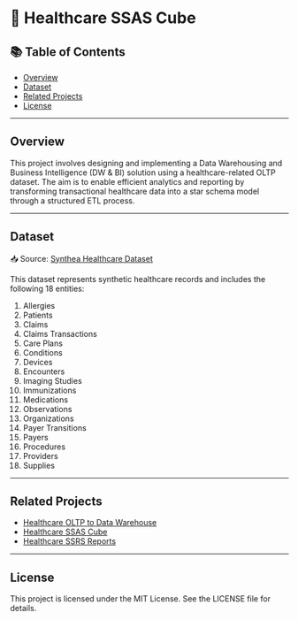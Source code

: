 # 🏥 Healthcare SSAS Cube 

## 📚 Table of Contents

- [Overview](#overview)
- [Dataset](#dataset)
- [Related Projects](#related-projects)
- [License](#license)

---

## Overview

This project involves designing and implementing a Data Warehousing and Business Intelligence (DW & BI) solution using a healthcare-related OLTP dataset. The aim is to enable efficient analytics and reporting by transforming transactional healthcare data into a star schema model through a structured ETL process.

---

## Dataset

📥 Source: [Synthea Healthcare Dataset](https://synthea.mitre.org/downloads)

This dataset represents synthetic healthcare records and includes the following 18 entities:

1. Allergies  
2. Patients  
3. Claims  
4. Claims Transactions  
5. Care Plans  
6. Conditions  
7. Devices  
8. Encounters  
9. Imaging Studies  
10. Immunizations  
11. Medications  
12. Observations  
13. Organizations  
14. Payer Transitions  
15. Payers  
16. Procedures  
17. Providers  
18. Supplies

---

## Related Projects

- [Healthcare OLTP to Data Warehouse](https://github.com/ChaLinP/Healthcare-OLTP-to-Data-Warehouse-for-Analytics)
- [Healthcare SSAS Cube](https://github.com/ChaLinP/Healthcare-SSAS-Cube)
- [Healthcare SSRS Reports](https://github.com/your-username/healthcare-ssrs)

---

## License
This project is licensed under the MIT License. See the LICENSE file for details.
